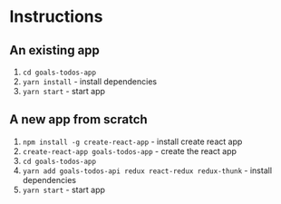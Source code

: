 # Instructions

## An existing app 

1. `cd goals-todos-app`  
1. `yarn install` - install dependencies
1. `yarn start` - start app

## A new app from scratch

1. `npm install -g create-react-app` - install create react app
1. `create-react-app goals-todos-app` - create the react app
1. `cd goals-todos-app`   
1. `yarn add goals-todos-api redux react-redux redux-thunk` - install dependencies
1. `yarn start` - start app
